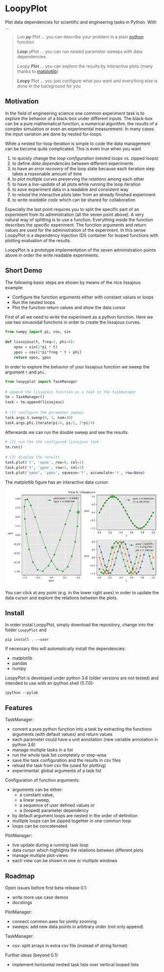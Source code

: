 LoopyPlot
=========

Plot data dependencies for scientific and engineering tasks in Python. With ...

> Loo **_py_** Plot ... you can describe your problem in a plain
> [python](https://www.python.org) function
>
> **_Loop_** yPlot ... you can run nested parameter sweeps with data
> dependencies
>
> Loopy **_Plot_** ... you can explore the results by interactive plots
> (many thanks to [matplotlib](https://matplotlib.org/))
>
> **_Loopy_** Plot ... you just configure what you want and everything
> else is done in the background for you


Motivation
----------

In the field of engineering science one common experiment task is to
explore the behavior of a black-box under different inputs. The
black-box can be a pure mathematical function, a numerical algorithm,
the results of a complex simulation or even an experimental measurement.
In many cases the input variation are done by nested for-loops.

While a nested for-loop iteration is simple to code the data management
can be become quite complicated. This is even true when you want

1.  to quickly change the *loop configuration* (nested loops vs. zipped
  loops)
2.  to define *data dependencies* between different experiments
3.  to have an *error recovery* of the loop state because each
  iteration step takes a reasonable amount of time
4.  to *plot* multiple curves preserving the *relations* among each other
5.  to have a *live-update* of all plots while running the loop iteration
6.  to *save* experiment data in a readable and consistent way
7.  to *reload* the interactive plots later from an already finished
   experiment
8.  to write *readable code* which can be shared for collaboration

Especially the last point requires you to split the specific part of
an experiment from its administration (all the seven point above). A very
natural way of splitting is to use a function. Everything inside the
function describes the specific experiment. The function arguments and
return values are used for the administration of the experiment.
In this sense LoopyPlot is a dependency injection (DI) container for
looped functions with plotting evaluation of the results.

LoopyPlot is a prototype implementation of the seven administration
points above in order the write readable experiments.


Short Demo
-----------

The following basic steps are shown by means of the nice lissajous example:

* Configure the function arguments either with constant values or loops
* Run the nested loops
* Plot the function return values and show the data cursor

First of all we need to write the experiment as a python function.
Here we use two sinusoidal functions in order to create the lissajous
curves.

```python
from numpy import pi, cos, sin

def lissajous(t, freq=2, phi=0):
    xpos = sin(2*pi * t)
    ypos = cos(2*pi*freq * t + phi)
    return xpos, ypos
```

In order to explore the behavior of your lissajous function we
sweep the argument `t` and `phi`.

```python
from loopyplot import TaskManager

# append the lissajous function as a task to the taskmanager
tm = TaskManager()
task = tm.append(lissajous)

# (1) configure the parameter sweeps
task.args.t.sweep(0, 1, num=30)
task.args.phi.iterate(pi/4, pi/2, 3*pi/4)
```

Afterwards we can run the double sweep and see the results.


```python
# (2) run the the configured lissajous task
tm.run()

# (3) display the results
task.plot('t', 'xpos', row=0, col=1)
task.plot('t', 'ypos', row=1, col=1)
task.plot('xpos', 'ypos', squeeze='t', accumulate='t', row=None)
```

The matplotlib figure has an interactive data cursor.

![Lissajous](./examples/lissajous.gif)

You can click at any point (e.g. in the lower right axes) in order to
update the data cursor and explore the relations between the plots.


Install
-------

In order instal LoopyPlot, simply download the repository, change into
the folder `LoopyPlot` and

    pip install . --user

If necessary this will automatically install the dependencies:

* matplotlib
* pandas
* numpy

LoopyPlot is developed under python 3.6 (older versions are not tested)
and intended to use with an ipython shell (5.7.0):

    ipython --pylab


Features
--------

TaskManager:
* convert a pure python function into a task by extracting the functions
  arguments (with default values) and return values
* each parameter could have a unit annotation
  (new variable annotation in python 3.6)
* manage multiple tasks in a list
* run the whole task list completely or step-wise
* save the task configuration and the results in csv files
* reload the task from csv file (used for plotting)
* experimental: global arguments of a task list

Configuration of function arguments:
* arguments can be either:
    - a constant value,
    - a linear sweep,
    - a sequence of user defined values or
    - a (looped) parameter dependency
* by default argument loops are nested in the order of definition
* multiple loops can be zipped togehter in one common loop
* loops can be concatenated

PlotManager:
* live update during a running task loop
* data cursor which highlights the relations between different plots
* manage multiple plot-views
* each view can be shown in one or multiple windows



Roadmap
-------

Open issues before first beta release 0.1:
* write more use case demos
* docstings

PlotManager:
* connect common axes for jointly zooming
* sweeps: add new data points in arbitrary order (not only append)

TaskManager:
* csv: split arrays in extra csv file (instead of string format)

Further ideas (beyond 0.1):
* implement horizontal nested task lists over vertical looped lists

